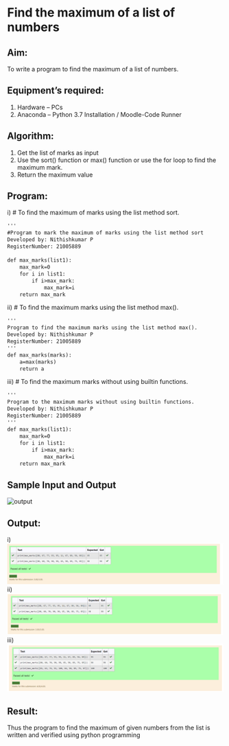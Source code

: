 # Find the maximum of a list of numbers
## Aim:
To write a program to find the maximum of a list of numbers.
## Equipment’s required:
1.	Hardware – PCs
2.	Anaconda – Python 3.7 Installation / Moodle-Code Runner
## Algorithm:
1.	Get the list of marks as input
2.	Use the sort() function or max() function or use the for loop to find the maximum mark.
3.	Return the maximum value
## Program:

i)	# To find the maximum of marks using the list method sort.

```
''' 
#Program to mark the maximum of marks using the list method sort
Developed by: Nithishkumar P
RegisterNumber: 21005889    

def max_marks(list1):
    max_mark=0
    for i in list1:
        if i>max_mark:
            max_mark=i
    return max_mark

```



ii)	# To find the maximum marks using the list method max().

```
''' 
Program to find the maximum marks using the list method max().
Developed by: Nithishkumar P
RegisterNumber: 21005889
'''
def max_marks(marks):
    a=max(marks)
    return a

```



iii) # To find the maximum marks without using builtin functions.
```
''' 
Program to the maximum marks without using builtin functions.
Developed by: Nithishkumar P
RegisterNumber: 21005889
'''
def max_marks(list1):
    max_mark=0
    for i in list1:
        if i>max_mark:
            max_mark=i
    return max_mark

```


## Sample Input and Output
![output](./img/max_marks1.jpg) 

## Output:
i)![](./sort.PNG)
ii)![](./max.PNG)
iii)![](./functions.PNG)

## Result:
Thus the program to find the maximum of given numbers from the list is written and verified using python programming